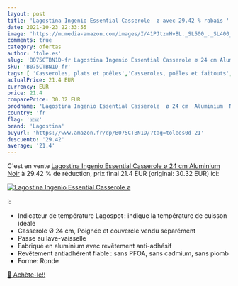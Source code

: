 ```yaml
---
layout: post
title: 'Lagostina Ingenio Essential Casserole  ø avec 29.42 % rabais '
date: 2021-10-23 22:33:55
image: 'https://m.media-amazon.com/images/I/41PJtzmHvBL._SL500_._SL400_.jpg'
comments: true
category: ofertas
author: 'tole.es'
slug: 'B075CTBN1D-fr Lagostina Ingenio Essential Casserole ø 24 cm Aluminium Noir'
sku: 'B075CTBN1D-fr'
tags: [ 'Casseroles, plats et poêles','Casseroles, poêles et faitouts','Cuisine et Maison','Woks','lagostina', ]
actualPrice: 21.4 EUR
currency: EUR
price: 21.4
comparePrice: 30.32 EUR
prodname: 'Lagostina Ingenio Essential Casserole  ø 24 cm  Aluminium  Noir'
country: 'fr'
flag: '🇫🇷'
brand: 'Lagostina'
buyurl: 'https://www.amazon.fr/dp/B075CTBN1D/?tag=tolees0d-21'
descuento: '29.42'
average: '21.4'
---
```


C'est en vente [Lagostina Ingenio Essential Casserole  ø 24 cm  Aluminium  Noir](https://www.amazon.fr/dp/B075CTBN1D/?tag=tolees0d-21)  à  29.42 % de réduction, prix final  21.4 EUR (original: 30.32 EUR) ici:

[![Lagostina Ingenio Essential Casserole  ø](https://m.media-amazon.com/images/I/41PJtzmHvBL._SL500_._SL400_.jpg)](https://www.amazon.fr/dp/B075CTBN1D/?tag=tolees0d-21)

ℹ️:

- Indicateur de température Lagospot : indique la température de cuisson idéale
- Casserole Ø 24 cm, Poignée et couvercle vendu séparément
- Passe au lave-vaisselle
- Fabriqué en aluminium avec revêtement anti-adhésif
- Revêtement antiadhérent fiable : sans PFOA, sans cadmium, sans plomb
- Forme: Ronde

[🛒 Achète-le!!](https://www.amazon.fr/dp/B075CTBN1D/?tag=tolees0d-21)
